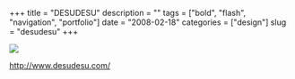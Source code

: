 +++
title = "DESUDESU"
description = ""
tags = ["bold", "flash", "navigation", "portfolio"]
date = "2008-02-18"
categories = ["design"]
slug = "desudesu"
+++


 

  <div id="screens-thumbs" class="clearfix">
    <div class="txt-center" id="design-submission"><a href="http://www.desudesu.com/"><img id='bluga-thumbnail-904' class='bluga-thumbnail large' src='//media.konigi.com/bluga/
wt47f279d4c13cd_0.jpg'/></a></div>  
  </div>   
<p><a href="http://www.desudesu.com/">http://www.desudesu.com/</a></p>




